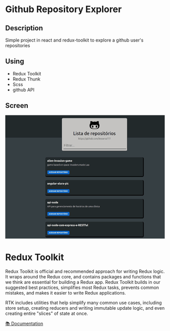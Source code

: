 # Github Repository Explorer

## Description

Simple project in react and redux-toolkit to explore a github user's repositories

## Using

- Redux Toolkit
- Redux Thunk
- Scss
- github API

## Screen

<img src="doc/preview.gif" width="800" />

# Redux Toolkit

Redux Toolkit is official and recommended approach for writing Redux logic. It wraps around the Redux core, and contains packages and functions that we think are essential for building a Redux app. Redux Toolkit builds in our suggested best practices, simplifies most Redux tasks, prevents common mistakes, and makes it easier to write Redux applications.

RTK includes utilities that help simplify many common use cases, including store setup, creating reducers and writing immutable update logic, and even creating entire "slices" of state at once.

[📚 Documentation](https://redux.js.org/redux-toolkit/overview)
